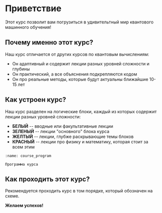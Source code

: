 # Приветствие

Этот курс позволит вам погрузиться в удивительтный мир квантового машинного обучения!

## Почему именно этот курс?

Наш курс отличается от других курсов по квантовым вычислениям:

- Он адаптивный и содержит лекции разных уровней сложности и глубины
- Он практический, а все объяснения подкрепляются кодом
- Он про реальные методы, которые будут актуальны ближайшие 10-15 лет

## Как устроен курс?

Наш курс разделен на логические блоки, каждый из которых содержит лекции разных уровней сложности:

- **БЕЛЫЙ** -- вводные или факультативные лекции
- **ЗЕЛЕНЫЙ** -- лекции "основного" блока курса
- **ЖЕЛТЫЙ** -- лекции, глубже раскрывающие темы блоков
- **КРАСНЫЙ** -- лекции про физику и математику, которая стоит за всем этим

```{figure} /_static/index/program.png
:name: course_program

Программа курса
```

## Как проходить этот курс?

Рекомендуется проходить курс в том порядке, который обозначен на схеме.

**Желаем успехов!**
